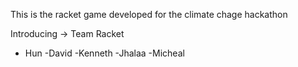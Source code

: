This is the racket game developed for the climate chage hackathon


Introducing -> Team Racket

- Hun
-David
-Kenneth
-Jhalaa
-Micheal